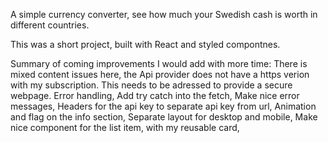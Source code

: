 A simple currency converter, see how much your Swedish cash is worth in different countries.

This was a short project, built with React and styled compontnes.

Summary of coming improvements I would add with more time:
There is mixed content issues here, the Api provider does not have a https verion with my subscription. This needs to be adressed to provide a secure webpage.
Error handling,
Add try catch into the fetch,
Make nice error messages,
Headers for the api key to separate api key from url,
Animation and flag on the info section,
Separate layout for desktop and mobile,
Make nice component for the list item, with my reusable card,
